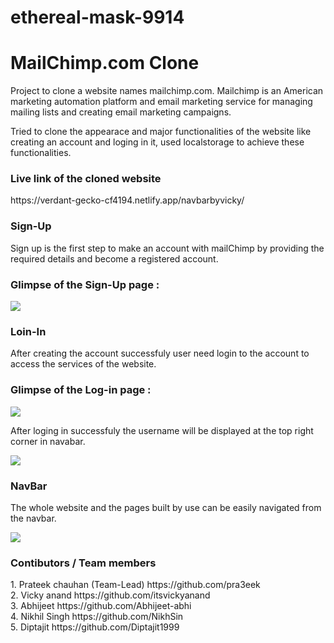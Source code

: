 # ethereal-mask-9914
<h1>MailChimp.com Clone</h2>
Project to clone a website names mailchimp.com. Mailchimp is an American marketing automation platform and email marketing service for managing mailing lists and creating email marketing campaigns. 
<p>Tried to clone the appearace and major functionalities of the website like creating an account and loging in it, used localstorage to achieve these functionalities.</p>
<h3>Live link of the cloned website</h3>
<p>https://verdant-gecko-cf4194.netlify.app/navbarbyvicky/</p>
<h3>Sign-Up</h3>
<p>Sign up is the first step to make an account with mailChimp by providing the required details and become a registered account.</p>
<h3>Glimpse of the Sign-Up page :</h3>
<img src="https://user-images.githubusercontent.com/105979795/192580834-ef6d64f3-0785-47ab-9aa3-6a76a781f5c5.png" />
<h3>Loin-In</h3>
<p>After creating the account successfuly user need login to the account to access the services of the website.</p>
<h3>Glimpse of the Log-in page :</h3>
<img src="https://user-images.githubusercontent.com/105979795/192583629-8c222c2d-3448-401a-a00f-413c0cac7862.png" />
<p>After loging in successfuly the username will be displayed at the top right corner in navabar.</p>
<img src="https://user-images.githubusercontent.com/105979795/192585067-21b679f6-c44e-4cc4-92bf-35d7282ace81.png" />
<h3>NavBar</h3>
<p>The whole website and the pages built by use can be easily navigated from the navbar.</p>
<img src="https://user-images.githubusercontent.com/105979795/192585753-5303ca37-1f8e-48b1-b219-052edee37104.png" />
<h3>Contibutors / Team members</h3>
<p>
1. Prateek chauhan (Team-Lead) https://github.com/pra3eek<br>
2. Vicky anand https://github.com/itsvickyanand<br>
3. Abhijeet https://github.com/Abhijeet-abhi<br>
4. Nikhil Singh https://github.com/NikhSin<br>
5. Diptajit https://github.com/Diptajit1999<br>
</p>

